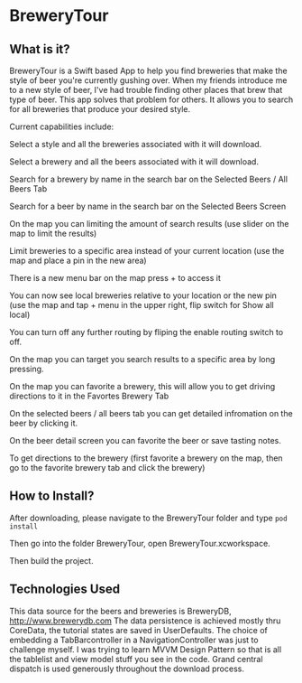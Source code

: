 # BreweryTour

What is it?
  -----------

BreweryTour is a Swift based App to help you find breweries that make the style of beer you're currently gushing over.
When my friends introduce me to a new style of beer, I've had trouble finding other places that brew that type of beer.
This app solves that problem for others. It allows you to search for all breweries that produce your desired style.

Current capabilities include:

Select a style and all the breweries associated with it will download.

Select a brewery and all the beers associated with it will download.

Search for a brewery by name in the search bar on the Selected Beers / All Beers Tab

Search for a beer by name in the search bar on the Selected Beers Screen

On the map you can limiting the amount of search results (use slider on the map to limit the results)

Limit breweries to a specific area instead of your current location (use the map and place a pin in the new area)

There is a new menu bar on the map press + to access it

You can now see local breweries relative to your location or the new pin (use the map and tap + menu in the upper right, flip switch for Show all local)

You can turn off any further routing by fliping the enable routing switch to off.

On the map you can target you search results to a specific area by long pressing.

On the map you can favorite a brewery, this will allow you to get driving directions to it in the Favortes Brewery Tab

On the selected beers / all beers tab you can get detailed infromation on the beer by clicking it.

On the beer detail screen you can favorite the beer or save tasting notes.

To get directions to the brewery (first favorite a brewery on the map, then go to the favorite brewery tab and click the brewery)



How to Install?
  -------------
After downloading, please navigate to the BreweryTour folder and type `pod install`

Then go into the folder BreweryTour, open BreweryTour.xcworkspace.

Then build the project.



Technologies Used
  -------------
This data source for the beers and breweries is BreweryDB, http://www.brewerydb.com
The data persistence is achieved mostly thru CoreData, the tutorial states are saved in UserDefaults.
The choice of embedding a TabBarcontroller in a NavigationController was just to challenge myself.
I was trying to learn MVVM Design Pattern so that is all the tablelist and view model stuff you see in the code.
Grand central dispatch is used generously throughout the download process.

